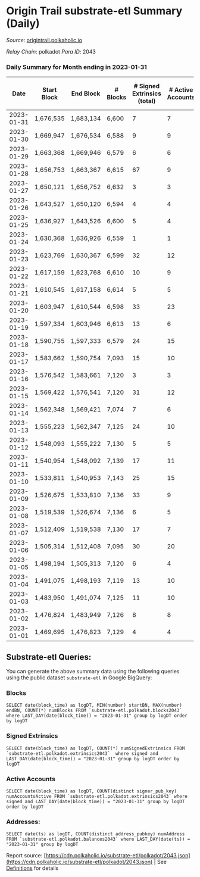 # Origin Trail substrate-etl Summary (Daily)

_Source_: [origintrail.polkaholic.io](https://origintrail.polkaholic.io)

*Relay Chain*: polkadot
*Para ID*: 2043



### Daily Summary for Month ending in 2023-01-31


| Date | Start Block | End Block | # Blocks | # Signed Extrinsics (total) | # Active Accounts | # Passive | # New | # Addresses with Balances | # Events | # Transfers | # XCM Transfers In | # XCM Transfers Out |
| ---- | ----------- | --------- | -------- | --------------------------- | ----------------- | --------- | ----- | ------------------------- | -------- | ----------- | ------------------ | ------------------- |
| 2023-01-31 | 1,676,535 | 1,683,134 | 6,600  | 7 | 7 | 3 | 2 | 3,606 | 13,646 | 207  |   |   |
| 2023-01-30 | 1,669,947 | 1,676,534 | 6,588  | 9 | 9 | 3 |  | 3,605 | 13,490 | 228  |   |   |
| 2023-01-29 | 1,663,368 | 1,669,946 | 6,579  | 6 | 6 | 5 | 1 | 3,605 | 13,398 | 174  |   |   |
| 2023-01-28 | 1,656,753 | 1,663,367 | 6,615  | 67 | 9 | 22 | 13 | 3,604 | 14,223 | 366  |   |   |
| 2023-01-27 | 1,650,121 | 1,656,752 | 6,632  | 3 | 3 | 3 |  | 3,591 | 13,412 | 89  |   |   |
| 2023-01-26 | 1,643,527 | 1,650,120 | 6,594  | 4 | 4 | 2 | 1 | 3,591 | 13,347 | 118  |   |   |
| 2023-01-25 | 1,636,927 | 1,643,526 | 6,600  | 5 | 4 | 6 | 2 | 3,591 | 27,301 | 525  |   |   |
| 2023-01-24 | 1,630,368 | 1,636,926 | 6,559  | 1 | 1 | 4 |  | 3,589 | 137,818 | 3,148  |   |   |
| 2023-01-23 | 1,623,769 | 1,630,367 | 6,599  | 32 | 12 | 6 | 2 | 3,589 | 112,764 | 3,055  |   |   |
| 2023-01-22 | 1,617,159 | 1,623,768 | 6,610  | 10 | 9 | 4 | 1 | 3,588 | 63,937 | 1,578  |   |   |
| 2023-01-21 | 1,610,545 | 1,617,158 | 6,614  | 5 | 5 | 4 | 2 | 3,587 | 13,454 | 149  |   |   |
| 2023-01-20 | 1,603,947 | 1,610,544 | 6,598  | 33 | 23 | 10 | 2 | 3,585 | 63,295 | 2,057  |   |   |
| 2023-01-19 | 1,597,334 | 1,603,946 | 6,613  | 13 | 6 | 9 | 2 | 3,583 | 38,238 | 872  |   |   |
| 2023-01-18 | 1,590,755 | 1,597,333 | 6,579  | 24 | 15 | 8 | 5 | 3,581 | 14,135 | 495  |   |   |
| 2023-01-17 | 1,583,662 | 1,590,754 | 7,093  | 15 | 10 | 1 | 3 | 3,576 | 14,643 | 291  |   |   |
| 2023-01-16 | 1,576,542 | 1,583,661 | 7,120  | 3 | 3 | 4 |  | 3,573 | 25,656 | 381  |   |   |
| 2023-01-15 | 1,569,422 | 1,576,541 | 7,120  | 31 | 12 | 18 | 3 | 3,573 | 135,869 | 3,782  |   |   |
| 2023-01-14 | 1,562,348 | 1,569,421 | 7,074  | 7 | 6 | 6 |  | 3,570 | 98,434 | 2,532  |   |   |
| 2023-01-13 | 1,555,223 | 1,562,347 | 7,125  | 24 | 10 | 9 | 6 | 3,570 | 48,907 | 1,473  |   |   |
| 2023-01-12 | 1,548,093 | 1,555,222 | 7,130  | 5 | 5 | 5 |  | 3,564 | 14,707 | 144  |   |   |
| 2023-01-11 | 1,540,954 | 1,548,092 | 7,139  | 17 | 11 | 8 | 3 | 3,564 | 14,922 | 301  |   |   |
| 2023-01-10 | 1,533,811 | 1,540,953 | 7,143  | 25 | 15 | 21 | 4 | 3,562 | 15,252 | 489  |   |   |
| 2023-01-09 | 1,526,675 | 1,533,810 | 7,136  | 33 | 9 | 28 | 2 | 3,558 | 15,120 | 367  |   |   |
| 2023-01-08 | 1,519,539 | 1,526,674 | 7,136  | 6 | 5 | 5 | 1 | 3,556 | 82,055 | 1,484  |   |   |
| 2023-01-07 | 1,512,409 | 1,519,538 | 7,130  | 17 | 7 | 5 | 5 | 3,555 | 93,614 | 1,901  |   |   |
| 2023-01-06 | 1,505,314 | 1,512,408 | 7,095  | 30 | 20 | 4 | 12 | 3,550 | 96,726 | 1,927  |   |   |
| 2023-01-05 | 1,498,194 | 1,505,313 | 7,120  | 6 | 4 | 4 | 1 | 3,538 | 81,779 | 1,676  |   |   |
| 2023-01-04 | 1,491,075 | 1,498,193 | 7,119  | 13 | 10 | 5 | 4 | 3,537 | 63,979 | 1,882  |   |   |
| 2023-01-03 | 1,483,950 | 1,491,074 | 7,125  | 11 | 10 | 4 | 3 | 3,533 | 65,199 | 1,847  |   |   |
| 2023-01-02 | 1,476,824 | 1,483,949 | 7,126  | 8 | 8 | 5 | 5 | 3,530 | 61,652 | 1,810  |   |   |
| 2023-01-01 | 1,469,695 | 1,476,823 | 7,129  | 4 | 4 | 5 | 2 | 3,525 | 63,498 | 1,678  |   |   |

## Substrate-etl Queries:
You can generate the above summary data using the following queries using the public dataset `substrate-etl` in Google BigQuery:


### Blocks
```
SELECT date(block_time) as logDT, MIN(number) startBN, MAX(number) endBN, COUNT(*) numBlocks FROM `substrate-etl.polkadot.blocks2043`  where LAST_DAY(date(block_time)) = "2023-01-31" group by logDT order by logDT
```


### Signed Extrinsics
```
SELECT date(block_time) as logDT, COUNT(*) numSignedExtrinsics FROM `substrate-etl.polkadot.extrinsics2043`  where signed and LAST_DAY(date(block_time)) = "2023-01-31" group by logDT order by logDT
```


### Active Accounts
```
SELECT date(block_time) as logDT, COUNT(distinct signer_pub_key) numAccountsActive FROM `substrate-etl.polkadot.extrinsics2043` where signed and LAST_DAY(date(block_time)) = "2023-01-31" group by logDT order by logDT
```


### Addresses:
```
SELECT date(ts) as logDT, COUNT(distinct address_pubkey) numAddress FROM `substrate-etl.polkadot.balances2043` where LAST_DAY(date(ts)) = "2023-01-31" group by logDT
```



Report source: [https://cdn.polkaholic.io/substrate-etl/polkadot/2043.json](https://cdn.polkaholic.io/substrate-etl/polkadot/2043.json) | See [Definitions](/DEFINITIONS.md) for details
